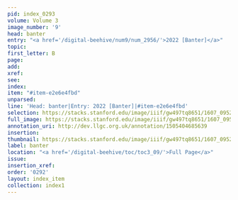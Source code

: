 ```yaml
---
pid: index_0293
volume: Volume 3
image_number: '9'
head: banter
entry: "<a href='/digital-beehive/num9/num_2956/'>2022 [Banter]</a>"
topic:
first_letter: B
page:
add:
xref:
see:
index:
item: "#item-e2e6e4fbd"
unparsed:
line: 'Head: banter|Entry: 2022 [Banter]|#item-e2e6e4fbd'
selection: https://stacks.stanford.edu/image/iiif/gw497tq8651/1607_0952/900,2065,508,98/full/0/default.jpg
full_image: https://stacks.stanford.edu/image/iiif/gw497tq8651/1607_0952/full/full/0/default.jpg
annotation_uri: http://dev.llgc.org.uk/annotation/1505404685639
insertion:
thumbnail: https://stacks.stanford.edu/image/iiif/gw497tq8651/1607_0952/900,2065,508,98/150,/0/default.jpg
label: banter
location: "<a href='/digital-beehive/toc/toc3_09/'>Full Page</a>"
issue:
insertion_xref:
order: '0292'
layout: index_item
collection: index1
---
```


